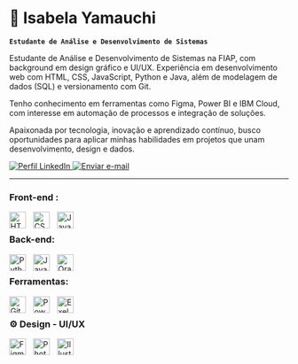 # 🌺 Isabela Yamauchi 

**`Estudante de Análise e Desenvolvimento de Sistemas`**

Estudante de Análise e Desenvolvimento de Sistemas na FIAP, com background em design gráfico e UI/UX. Experiência em desenvolvimento web com HTML, CSS, JavaScript, Python e Java, além de modelagem de dados (SQL) e versionamento com Git.

Tenho conhecimento em ferramentas como Figma, Power BI e IBM Cloud, com interesse em automação de processos e integração de soluções.

Apaixonada por tecnologia, inovação e aprendizado contínuo, busco oportunidades para aplicar minhas habilidades em projetos que unam desenvolvimento, design e dados.


<p align="left">
  <a href="https://www.linkedin.com/in/isabelayamauchi/">
    <img
      alt="Perfil LinkedIn"
      title="LinkedIn"
      src="https://img.shields.io/badge/LinkedIn-08403F"
    />
  </a>
  <a href="mailto:isa.yamauchi.y@gmail.com">
    <img
      alt="Enviar e-mail"
      title="Enviar e-mail"
      src="https://img.shields.io/badge/Email-A91B0D"
    />
  </a>
</p>




---

### Front-end : 

<img 
    align="left" 
    alt="HTML"
    title="HTML" 
    width="30px" 
    style="padding-right: 10px;" 
    src="https://cdn.jsdelivr.net/gh/devicons/devicon@latest/icons/html5/html5-original.svg" 
/>
<img 
    align="left" 
    alt="CSS" 
    title="CSS"
    width="30px" 
    style="padding-right: 10px;" 
    src="https://cdn.jsdelivr.net/gh/devicons/devicon@latest/icons/css3/css3-original.svg" 
/>

<img 
    align="left" 
    alt="JavaScript" 
    title="JavaScript"
    width="30px" 
    style="padding-right: 10px;"
    src="https://cdn.jsdelivr.net/gh/devicons/devicon@latest/icons/javascript/javascript-original.svg"
/>

</br>

### Back-end:

<img 
    align="left" 
    alt="Python" 
    title="Python"
    width="30px" 
    style="padding-right: 10px;" 
    src="https://cdn.jsdelivr.net/gh/devicons/devicon@latest/icons/python/python-original.svg" 
/>
<img 
    align="left" 
    alt="Java" 
    title="Java"
    width="30px" 
    style="padding-right: 10px;" 
    src="https://cdn.jsdelivr.net/gh/devicons/devicon@latest/icons/java/java-original.svg"         
/>



<img 
    align="left" 
    alt="Oracle SQL developer" 
    title="Oracle SQL developer"
    width="30px" 
    style="padding-right: 10px;"
    src="https://cdn.jsdelivr.net/gh/devicons/devicon@latest/icons/sqldeveloper/sqldeveloper-plain.svg" 
/>

</br>

### Ferramentas:

<img 
    align="left" 
    alt="Git" 
    title="Git"
    width="30px" 
    style="padding-right: 10px;" 
    src="https://cdn.jsdelivr.net/gh/devicons/devicon@latest/icons/git/git-original.svg" 
/>

<img 
    align="left" 
    alt="PowerBi" 
    title="PowerBi"
    width="30px" 
    style="padding-right: 10px;" 
    src="https://img.icons8.com/color/48/power-bi-2021.png" alt="power-bi-2021" 
/>
<img 
    align="left" 
    alt="Exel" 
    title="Exel"
    width="30px" 
    style="padding-right: 10px;" 
    src="https://img.icons8.com/color/48/microsoft-excel-2019--v1.png" 
/>          
                         
</br>

### ⚙️ Design - UI/UX

<img 
    align="left" 
    alt="Figma" 
    title="Figma"
    width="30px" 
    style="padding-right: 10px;"
    src="https://cdn.jsdelivr.net/gh/devicons/devicon@latest/icons/figma/figma-original.svg" 
/>
<img 
    align="left" 
    alt="Photoshop"
    title="Photoshop"
    width="30px" 
    style="padding-right: 10px;"
    src="https://img.icons8.com/color/48/adobe-photoshop--v1.png"  
/>

<img 
    align="left" 
    alt="Illustrator" 
    title="Illustrator"
    width="30px" 
    style="padding-right: 10px;"
    src="https://img.icons8.com/color/48/adobe-illustrator--v1.png" 
 /> 

<br/>
<br/>

